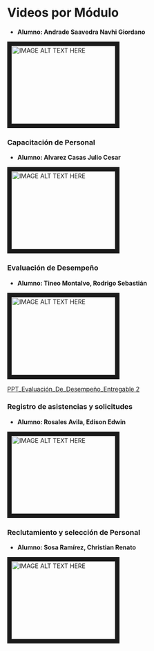 # Videos por Módulo

- **Alumno: Andrade Saavedra Navhi Giordano**

<a href="http://www.youtube.com/watch?feature=player_embedded&v=zL20ohhX6pU
" target="_blank"><img src="http://img.youtube.com/vi/zL20ohhX6pU/0.jpg" 
alt="IMAGE ALT TEXT HERE" width="240" height="180" border="10" /></a>

### Capacitación de Personal

- **Alumno: Alvarez Casas Julio Cesar**

<a href="http://www.youtube.com/watch?feature=player_embedded&v=idFzVGySTjg
" target="_blank"><img src="http://img.youtube.com/vi/idFzVGySTjg/0.jpg" 
alt="IMAGE ALT TEXT HERE" width="240" height="180" border="10" /></a>

### Evaluación de Desempeño

- **Alumno: Tineo Montalvo, Rodrigo Sebastián**

<a href="https://www.youtube.com/watch?v=2_S_PovnwSU
  " target="_blank"><img src="http://img.youtube.com/vi/2_S_PovnwSU/0.jpg" 
alt="IMAGE ALT TEXT HERE" width="240" height="180" border="10" /></a>

[PPT_Evaluación_De_Desempeño_Entregable 2](Material_Videos/Evaluación_Desempeño_Tineo_Rodrigo_PC2.pdf)

### Registro de asistencias y solicitudes

- **Alumno: Rosales Avila, Edison Edwin**

<a href="http://www.youtube.com/watch?feature=player_embedded&v=sHtiTfoPeVI
" target="_blank"><img src="http://img.youtube.com/vi/sHtiTfoPeVI/0.jpg" 
alt="IMAGE ALT TEXT HERE" width="240" height="180" border="10" /></a>

### Reclutamiento y selección de Personal
- **Alumno: Sosa Ramírez, Christian Renato**
<a href="https://www.youtube.com/watch?v=hYwXOR7ZEqg" target="_blank">
    <img src="http://img.youtube.com/vi/hYwXOR7ZEqg/0.jpg" alt="IMAGE ALT TEXT HERE" width="240" height="180" border="10" />
</a>
